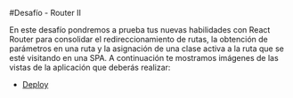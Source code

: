 #Desafío - Router II


En este desafío pondremos a prueba tus nuevas habilidades con React Router para
consolidar el redireccionamiento de rutas, la obtención de parámetros en una ruta y la
asignación de una clase activa a la ruta que se esté visitando en una SPA.
A continuación te mostramos imágenes de las vistas de la aplicación que deberás realizar:


- [Deploy](https://chipper-stardust-e4c85a.netlify.app/)
